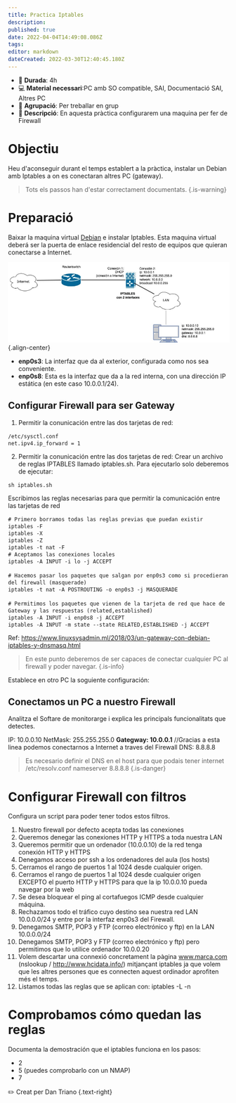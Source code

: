 ```yaml
---
title: Practica Iptables
description: 
published: true
date: 2022-04-04T14:49:08.086Z
tags: 
editor: markdown
dateCreated: 2022-03-30T12:40:45.180Z
---
```




- :calendar: **Durada**: 4h
- :computer: **Material necessari**:PC amb SO compatible, SAI, Documentació SAI, Altres PC
- :busts_in_silhouette: **Agrupació**: Per treballar en grup
- :notebook_with_decorative_cover: **Descripció**: En aquesta pràctica configurarem una maquina per fer de Firewall

# Objectiu
Heu d'aconseguir durant el temps establert a la pràctica, instalar un Debian amb Iptables a on es conectaran altres PC (gateway).

> Tots els passos han d'estar correctament documentats.
> {.is-warning}


# Preparació
Baixar la maquina virtual [Debian](https://drive.google.com/file/d/1RBveHm0YttsZGJkSKW8vVnBHGDQuBKNY/view?usp=sharing) e instalar Iptables. Esta maquina virtual deberá ser la puerta de enlace residencial del resto de equipos que quieran conectarse a Internet.

![firewall.jpg](/informatica/smr/m6/m5/firewall.jpg){.align-center}

- **enp0s3**: La interfaz que da al exterior, configurada como nos sea conveniente.
- **enp0s8**: Esta es la interfaz que da a la red interna, con una dirección IP estática (en este caso 10.0.0.1/24).

## Configurar Firewall para ser Gateway

1. Permitir la conunicación entre las dos tarjetas de red:
```
/etc/sysctl.conf
net.ipv4.ip_forward = 1
```
2. Permitir la conunicación entre las dos tarjetas de red:
Crear un archivo de reglas IPTABLES llamado iptables.sh.
Para ejecutarlo solo deberemos de ejecutar:
```
sh iptables.sh
```

Escribimos las reglas necesarias para que permitir la comunicación entre las tarjetas de red
```
# Primero borramos todas las reglas previas que puedan existir
iptables -F
iptables -X
iptables -Z
iptables -t nat -F
# Aceptamos las conexiones locales
iptables -A INPUT -i lo -j ACCEPT

# Hacemos pasar los paquetes que salgan por enp0s3 como si procedieran del firewall (masquerade)
iptables -t nat -A POSTROUTING -o enp0s3 -j MASQUERADE

# Permitimos los paquetes que vienen de la tarjeta de red que hace de Gateway y las respuestas (related,established)
iptables -A INPUT -i enp0s8 -j ACCEPT
iptables -A INPUT -m state --state RELATED,ESTABLISHED -j ACCEPT
```

Ref:
https://www.linuxsysadmin.ml/2018/03/un-gateway-con-debian-iptables-y-dnsmasq.html

> En este punto deberemos de ser capaces de conectar cualquier PC al firewall y poder navegar.
{.is-info}

Establece en otro PC la soguiente configuración:

## Conectamos un PC a nuestro Firewall


Analitza el Softare de monitorarge i explica les principals funcionalitats que detectes.

IP: 10.0.0.10
NetMask: 255.255.255.0
**Gategway: 10.0.0.1**  //Gracias a esta linea podemos conectarnos a Internet a traves del Firewall
DNS: 8.8.8.8

> Es necesario definir el DNS en el host para que podais tener internet
> /etc/resolv.conf
> nameserver 8.8.8.8
{.is-danger}


# Configurar Firewall con filtros

Configura un script para poder tener todos estos filtros.

1. Nuestro firewall por defecto acepta todas las conexiones
2. Queremos denegar las conexiones HTTP y HTTPS a toda nuestra LAN
3. Queremos permitir que un ordenador (10.0.0.10) de la red tenga conexión HTTP y HTTPS
4. Denegamos acceso por ssh a los ordenadores del aula (los hosts)
5. Cerramos el rango de puertos 1 al 1024 desde cualquier origen.
6. Cerramos el rango de puertos 1 al 1024 desde cualquier origen EXCEPTO el puerto HTTP y HTTPS para que la ip 10.0.0.10 pueda navegar por la web
7. Se desea bloquear el ping al cortafuegos ICMP desde cualquier máquina.
8. Rechazamos todo el tráfico cuyo destino sea nuestra red LAN 10.0.0.0/24 y entre por la interfaz enp0s3 del Firewall.
9. Denegamos SMTP, POP3 y FTP (correo electrónico y ftp) en la LAN 10.0.0.0/24 
10. Denegamos SMTP, POP3 y FTP (correo electrónico y ftp) pero permitimos que lo utilice ordenador 10.0.0.20 
11. Volem descartar una connexió concretament la pàgina www.marca.com (nslookup / http://www.hcidata.info/) mitjançant iptables ja que volem que les altres persones que es connecten aquest ordinador aprofiten més el temps.
12. Listamos todas las reglas que se aplican con: iptables -L -n


# Comprobamos cómo quedan las reglas

Documenta la demostración que el iptables funciona en los pasos:
- 2
- 5 (puedes comprobarlo con un NMAP)
- 7

:pencil2: Creat per Dan Triano {.text-right}